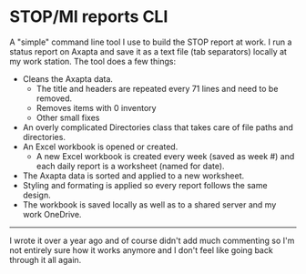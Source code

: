 # STOP/MI reports CLI

A "simple" command line tool I use to build the STOP report at work. I run a
status report on Axapta and save it as a text file (tab separators) locally at
my work station. The tool does a few things:

- Cleans the Axapta data.
  - The title and headers are repeated every 71 lines and need to be removed.
  - Removes items with 0 inventory
  - Other small fixes
- An overly complicated Directories class that takes care of file paths
  and directories.
- An Excel workbook is opened or created.
  - A new Excel workbook is created every week (saved as week #) and each daily
    report is a worksheet (named for date).
- The Axapta data is sorted and applied to a new worksheet.
- Styling and formating is applied so every report follows the same design.
- The workbook is saved locally as well as to a shared server and my work
  OneDrive.

---

I wrote it over a year ago and of course didn't add much commenting so I'm not
entirely sure how it works anymore and I don't feel like going back through it
all again.